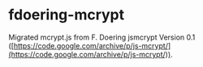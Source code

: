 # fdoering-mcrypt
Migrated mcrypt.js from F. Doering jsmcrypt Version 0.1 ([https://code.google.com/archive/p/js-mcrypt/](https://code.google.com/archive/p/js-mcrypt/)).
